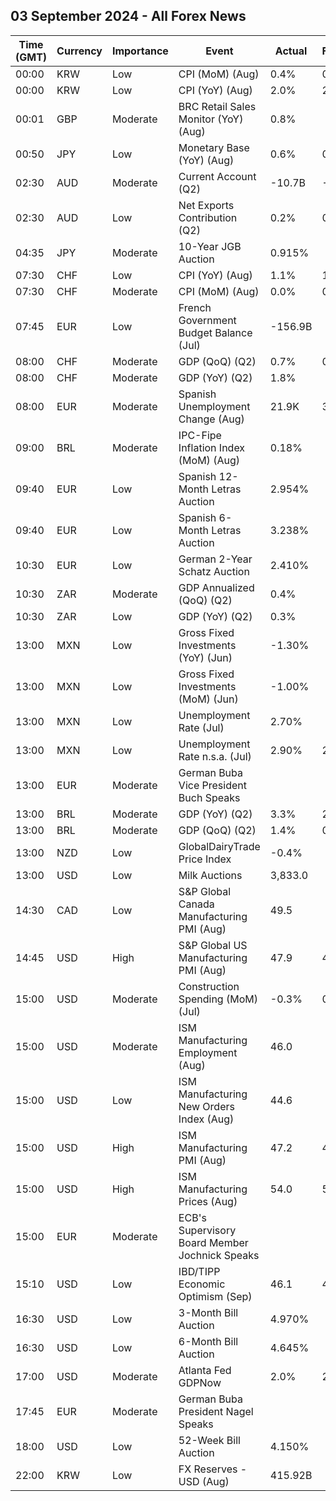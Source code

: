 ## 03 September 2024 - All Forex News

| Time (GMT) | Currency | Importance | Event | Actual | Forecast | Previous |
|------|----------|------------|-------|--------|----------|----------|
| 00:00 | KRW | Low | CPI (MoM) (Aug) | 0.4% | 0.3% | 0.3% |
| 00:00 | KRW | Low | CPI (YoY) (Aug) | 2.0% | 2.0% | 2.6% |
| 00:01 | GBP | Moderate | BRC Retail Sales Monitor (YoY) (Aug) | 0.8% |  | 0.3% |
| 00:50 | JPY | Low | Monetary Base (YoY) (Aug) | 0.6% | 0.6% | 1.2% |
| 02:30 | AUD | Moderate | Current Account (Q2) | -10.7B | -4.5B | -6.3B |
| 02:30 | AUD | Low | Net Exports Contribution (Q2) | 0.2% | 0.6% | -0.9% |
| 04:35 | JPY | Moderate | 10-Year JGB Auction | 0.915% |  | 0.926% |
| 07:30 | CHF | Low | CPI (YoY) (Aug) | 1.1% | 1.2% | 1.3% |
| 07:30 | CHF | Moderate | CPI (MoM) (Aug) | 0.0% | 0.1% | -0.2% |
| 07:45 | EUR | Low | French Government Budget Balance (Jul) | -156.9B |  | -103.5B |
| 08:00 | CHF | Moderate | GDP (QoQ) (Q2) | 0.7% | 0.5% | 0.5% |
| 08:00 | CHF | Moderate | GDP (YoY) (Q2) | 1.8% |  | 0.6% |
| 08:00 | EUR | Moderate | Spanish Unemployment Change (Aug) | 21.9K | 34.3K | -10.8K |
| 09:00 | BRL | Moderate | IPC-Fipe Inflation Index (MoM) (Aug) | 0.18% |  | 0.06% |
| 09:40 | EUR | Low | Spanish 12-Month Letras Auction | 2.954% |  | 2.954% |
| 09:40 | EUR | Low | Spanish 6-Month Letras Auction | 3.238% |  | 3.252% |
| 10:30 | EUR | Low | German 2-Year Schatz Auction | 2.410% |  | 2.380% |
| 10:30 | ZAR | Moderate | GDP Annualized (QoQ) (Q2) | 0.4% |  | 0.0% |
| 10:30 | ZAR | Low | GDP (YoY) (Q2) | 0.3% |  | 0.5% |
| 13:00 | MXN | Low | Gross Fixed Investments (YoY) (Jun) | -1.30% |  | 6.00% |
| 13:00 | MXN | Low | Gross Fixed Investments (MoM) (Jun) | -1.00% |  | 0.70% |
| 13:00 | MXN | Low | Unemployment Rate (Jul) | 2.70% |  | 2.70% |
| 13:00 | MXN | Low | Unemployment Rate n.s.a. (Jul) | 2.90% | 2.90% | 2.80% |
| 13:00 | EUR | Moderate | German Buba Vice President Buch Speaks |  |  |  |
| 13:00 | BRL | Moderate | GDP (YoY) (Q2) | 3.3% | 2.7% | 2.5% |
| 13:00 | BRL | Moderate | GDP (QoQ) (Q2) | 1.4% | 0.9% | 1.0% |
| 13:00 | NZD | Low | GlobalDairyTrade Price Index | -0.4% |  | 5.5% |
| 13:00 | USD | Low | Milk Auctions | 3,833.0 |  | 3,920.0 |
| 14:30 | CAD | Low | S&P Global Canada Manufacturing PMI (Aug) | 49.5 |  | 47.8 |
| 14:45 | USD | High | S&P Global US Manufacturing PMI (Aug) | 47.9 | 48.0 | 49.6 |
| 15:00 | USD | Moderate | Construction Spending (MoM) (Jul) | -0.3% | 0.1% | -0.3% |
| 15:00 | USD | Moderate | ISM Manufacturing Employment (Aug) | 46.0 |  | 43.4 |
| 15:00 | USD | Low | ISM Manufacturing New Orders Index (Aug) | 44.6 |  | 47.4 |
| 15:00 | USD | High | ISM Manufacturing PMI (Aug) | 47.2 | 47.5 | 46.8 |
| 15:00 | USD | High | ISM Manufacturing Prices (Aug) | 54.0 | 52.1 | 52.9 |
| 15:00 | EUR | Moderate | ECB's Supervisory Board Member Jochnick Speaks |  |  |  |
| 15:10 | USD | Low | IBD/TIPP Economic Optimism (Sep) | 46.1 | 46.2 | 44.5 |
| 16:30 | USD | Low | 3-Month Bill Auction | 4.970% |  | 4.980% |
| 16:30 | USD | Low | 6-Month Bill Auction | 4.645% |  | 4.685% |
| 17:00 | USD | Moderate | Atlanta Fed GDPNow | 2.0% | 2.5% | 2.5% |
| 17:45 | EUR | Moderate | German Buba President Nagel Speaks |  |  |  |
| 18:00 | USD | Low | 52-Week Bill Auction | 4.150% |  | 4.255% |
| 22:00 | KRW | Low | FX Reserves - USD (Aug) | 415.92B |  | 413.51B |
